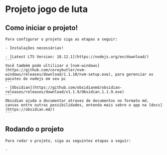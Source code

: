 # Projeto jogo de luta

## Como iniciar o projeto!

    Para configurar o projeto siga as etapas a seguir:
    
    - Instalações necessárias!

    - [Latest LTS Version: 18.12.1](https://nodejs.org/en/download/)
    ```
    Você também pode ultilizar o [nvm-windows](https://github.com/coreybutler/nvm-windows/releases/download/1.1.10/nvm-setup.exe), para gerenciar os pacotes do nodejs em seu pc
    ```
    - [Obsidian](https://github.com/obsidianmd/obsidian-releases/releases/download/v1.1.9/Obsidian.1.1.9.exe)
    ```
    Obsidian ajuda a documentar atravez de documentos no formato md, canvas entre outras possibilidades, entenda mais sobre o app na [docs](https://obsidian.md/)
    ```

## Rodando o projeto

    Para rodar o projeto, siga as seguintes etapas a seguir:

    - 